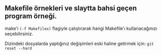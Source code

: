 ## Makefile örnekleri ve slaytta bahsi geçen program örneği.

make'i `(-f Makefilex)` flagiyle çalıştırarak hangi Makefile'ı kullanacağınızı seçebilirsiniz.

Dizindeki dosyalarda yaptığınız değişimleri eski haline getirmek için:
`git reset --hard` 
